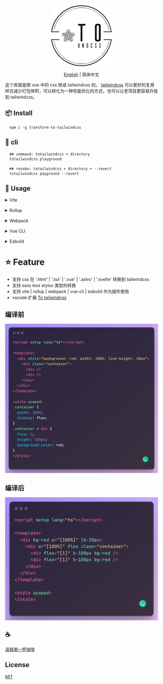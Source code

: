 <p align="center">
<img height="200" src="./assets/kv.png" alt="to tailwindcss">
</p>
<p align="center"> <a href="./README.md">English</a> | 简体中文</p>

这个库就是把 vue 中的 css 转成 tailwindcss 的。 [tailwindcss](https://tailwindcss.com/) 可以更好的复用样式减少打包体积，可以转化为一种性能优化的方式，也可以让老项目更容易升级到 tailwindcss。

## 📦 Install

```
  npm i -g transform-to-tailwindcss
```

## 🦄 cli

```
  ## command: totailwindcss + directory
  totailwindcss playground

  ## revoke: totailwindcss + directory + --revert
  totailwindcss payground --revert
```

## 🌈 Usage

<details>
<summary>Vite</summary>

```ts
// vite.config.ts
import { vitePluginTransformTotailwindcss } from 'transform-to-tailwindcss'
export default defineConfig({
  plugins: [vitePluginTransformTotailwindcss(/* options */)],
})
```

</details>
<br>
<details>
<summary>Rollup</summary>

```ts
// rollup.config.js
import { resolve } from 'path'
import { rollupTransformTotailwindcss } from 'transform-to-tailwindcss'
export default {
  plugins: [rollupTransformTotailwindcss(/* options */)],
}
```

</details>
<br>
<details>
<summary>Webpack</summary>

```ts
// webpack.config.js
module.exports = {
  /* ... */
  plugins: [
    require('transform-to-tailwindcss').webpackTransformTotailwindcss({
      /* options */
    }),
  ],
}
```

</details>
<br>
<details>
<summary>Vue CLI</summary>

```ts
// vue.config.js
module.exports = {
  configureWebpack: {
    plugins: [
      require('transform-to-tailwindcss').webpackTransformTotailwindcss({
        /* options */
      }),
    ],
  },
}
```

</details>
<br>
<details>
<summary>Esbuild</summary>

```ts
// esbuild.config.js
import { build } from 'esbuild'
import { esbuildTransformTotailwindcss } from 'transform-to-tailwindcss'

build({
  plugins: [esbuildTransformTotailwindcss(/* options */)],
})
```

</details>

# ⭐ Feature

- 支持 css 在 '.html' | '.tsx' | '.vue' | '.astro' | '.svelte' 转换到 tailwindcss
- 支持 sass less stylus 类型的转换
- 支持 vite | rollup | webpack | vue-cli | esbuild 作为插件使用
- vscode 扩展 [To tailwindcss](https://github.com/Simon-He95/totailwindcss)

## 编译前

![before](/assets/before.png)

## 编译后

![after](/assets/after.png)

## :coffee:

[请我喝一杯咖啡](https://github.com/Simon-He95/sponsor)

## License

[MIT](./license)
